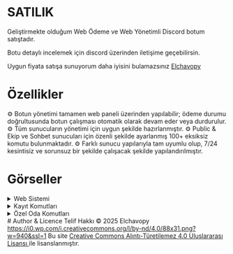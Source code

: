 # SATILIK

Geliştirmekte olduğum Web Ödeme ve Web Yönetimli Discord botum satıştadır.

Botu detaylı incelemek için discord üzerinden iletişime geçebilirsin.

Uygun fiyata satışa sunuyorum daha iyisini bulamazsınız <a href="http://discord.com/users/1067476859933179954">Elchavopy</a>
# Özellikler
⚙️ Botun yönetimi tamamen web paneli üzerinden yapılabilir; ödeme durumu doğrultusunda botun çalışması otomatik olarak devam eder veya durdurulur.
⚙️ Tüm sunucuların yönetimi için uygun şekilde hazırlanmıştır.
⚙️ Public & Ekip ve Sohbet sunucuları için özenli şekilde ayarlanmış 100+ eksiksiz komutu bulunmaktadır.
⚙️ Farklı sunucu yapılarıyla tam uyumlu olup, 7/24 kesintisiz ve sorunsuz bir şekilde çalışacak şekilde yapılandırılmıştır.
# Görseller
<details>
<summary>Web Sistemi</summary>
![image](https://github.com/user-attachments/assets/a30447e9-e2e1-4787-aa07-5e1662a7c748)
![image](https://github.com/user-attachments/assets/c9b828d4-fc45-4f9a-a8f4-163038db9540)
![image](https://github.com/user-attachments/assets/80770e96-e739-4f99-bb7e-54e0fee75727)
![image](https://github.com/user-attachments/assets/2f361e50-f44f-48a1-a927-0f6f3594df8c)
![image](https://github.com/user-attachments/assets/11814d4a-7a5b-41c2-ac22-4af58198784a)
![image](https://github.com/user-attachments/assets/0c262033-0a81-4032-9af1-62165772c254)
![image](https://github.com/user-attachments/assets/c0774c71-e60f-44a3-9949-d2e50440477d)
</details>
<details>
<summary>Kayıt Komutları</summary>
![image](https://github.com/user-attachments/assets/f4d491cf-16e6-4a01-b254-b6ee6502cb64)
![image](https://github.com/user-attachments/assets/b2400c65-6fbb-499d-8c03-c1e2099b6b7d)
![image](https://github.com/user-attachments/assets/2ebcc655-4d76-4e6e-aab0-1057a99848c3)
![image](https://github.com/user-attachments/assets/1d2a8f92-d2c2-4300-bb54-31b007adc642)
</details>
<details>
<summary>Özel Oda Komutları</summary>
![image](https://github.com/user-attachments/assets/c611288f-dfee-4354-a179-7c6a0f4720cb)
</details>
# Author & Licence
Telif Hakkı © 2025 Elchavopy
<a href="https://creativecommons.org/licenses/by-nd/4.0/"><img>https://i0.wp.com/i.creativecommons.org/l/by-nd/4.0/88x31.png?w=940&ssl=1</img></a>
Bu site <a href="">Creative Commons Alıntı-Türetilemez 4.0 Uluslararası Lisansı </a> ile lisanslanmıştır.
